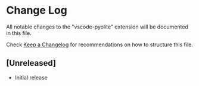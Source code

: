 # Change Log

All notable changes to the "vscode-pyolite" extension will be documented in this file.

Check [Keep a Changelog](http://keepachangelog.com/) for recommendations on how to structure this file.

## [Unreleased]

- Initial release